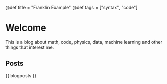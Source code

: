 @def title = "Franklin Example"
@def tags = ["syntax", "code"]

# Welcome

This is a blog about math, code, physics, data, machine learning and other things that interest me.

## Posts

{{ blogposts }}


